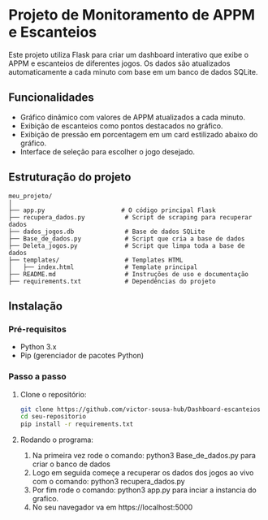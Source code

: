 # Projeto de Monitoramento de APPM e Escanteios

Este projeto utiliza Flask para criar um dashboard interativo que exibe o APPM e escanteios de diferentes jogos. Os dados são atualizados automaticamente a cada minuto com base em um banco de dados SQLite.

## Funcionalidades

- Gráfico dinâmico com valores de APPM atualizados a cada minuto.
- Exibição de escanteios como pontos destacados no gráfico.
- Exibição de pressão em porcentagem em um card estilizado abaixo do gráfico.
- Interface de seleção para escolher o jogo desejado.

## Estruturação do projeto
```
meu_projeto/
│
├── app.py                     # O código principal Flask
├── recupera_dados.py           # Script de scraping para recuperar dados
├── dados_jogos.db              # Base de dados SQLite
├── Base_de_dados.py            # Script que cria a base de dados
├── Deleta_jogos.py             # Script que limpa toda a base de dados
├── templates/                  # Templates HTML
│   ├── index.html              # Template principal
├── README.md                   # Instruções de uso e documentação
├── requirements.txt            # Dependências do projeto
```


## Instalação

### Pré-requisitos

- Python 3.x
- Pip (gerenciador de pacotes Python)

### Passo a passo

1. Clone o repositório:

   ```bash
   git clone https://github.com/victor-sousa-hub/Dashboard-escanteios
   cd seu-repositorio
   pip install -r requirements.txt
2. Rodando o programa:
    1. Na primeira vez rode o comando: python3 Base_de_dados.py para criar o banco de dados
    2. Logo em seguida começe a recuperar os dados dos jogos ao vivo com o comando: python3 recupera_dados.py
    3. Por fim rode o comando: python3 app.py para inciar a instancia do grafico.
    4. No seu navegador va em https://localhost:5000

